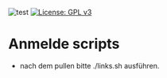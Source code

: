 ![test](https://github.com/Samhuw8a/Anmelde-server/actions/workflows/tests.yml/badge.svg) [![License: GPL v3](https://img.shields.io/badge/License-GPLv3-blue.svg)](https://www.gnu.org/licenses/gpl-3.0)
# Anmelde scripts

- nach dem pullen bitte ./links.sh ausführen.
